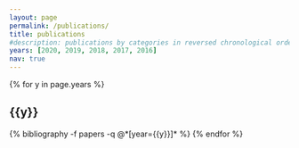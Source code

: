 ```yaml
---
layout: page
permalink: /publications/
title: publications
#description: publications by categories in reversed chronological order. generated by jekyll-scholar.
years: [2020, 2019, 2018, 2017, 2016]
nav: true
---
```


<div class="publications">

{% for y in page.years %}
  <h2 class="year">{{y}}</h2>
  {% bibliography -f papers -q @*[year={{y}}]* %}
{% endfor %}

</div>
